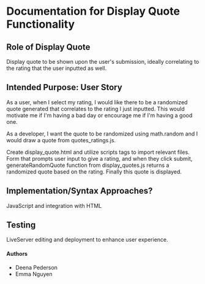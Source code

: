 # Documentation for Display Quote Functionality

## Role of Display Quote

Display quote to be shown upon the user's submission, ideally correlating to the rating that the user inputted as well.

## Intended Purpose: User Story

As a user, when I select my rating, I would like there to be a randomized quote generated that correlates to the rating I just inputted. This would motivate me if I'm having a bad day or encourage me if I'm having a good one.

As a developer, I want the quote to be randomized using math.random and I would draw a quote from quotes_ratings.js. 

Create display_quote.html and utilize scripts tags to import relevant files. Form that prompts user input to give a rating, and when they click submit, generateRandomQuote function from display_quotes.js returns a randomized quote based on the rating. Finally this quote is displayed.

## Implementation/Syntax Approaches?

JavaScript and integration with HTML

## Testing

LiveServer editing and deployment to enhance user experience.


#### Authors

-   Deena Pederson
-   Emma Nguyen